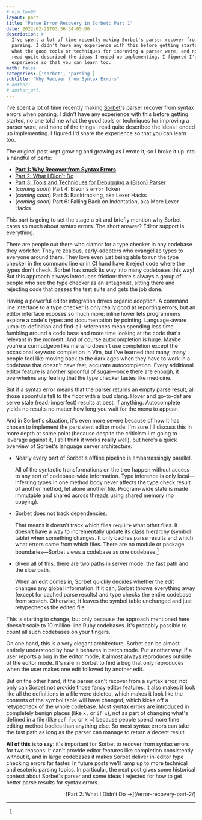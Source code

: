 ```yaml
---
# vim:tw=90
layout: post
title: "Parse Error Recovery in Sorbet: Part 1"
date: 2022-02-21T03:56:34-05:00
description: >
  I've spent a lot of time recently making Sorbet's parser recover from syntax errors when
  parsing. I didn't have any experience with this before getting started, no one told me
  what the good tools or techniques for improving a parser were, and none of the things I
  read quite described the ideas I ended up implementing. I figured I'd share the
  experience so that you can learn too.
math: false
categories: ['sorbet', 'parsing']
subtitle: "Why Recover from Syntax Errors"
# author:
# author_url:
---
```


I've spent a lot of time recently making [Sorbet]'s parser recover from syntax errors when
parsing. I didn't have any experience with this before getting started, no one told me
what the good tools or techniques for improving a parser were, and none of the things I
read quite described the ideas I ended up implementing. I figured I'd share the experience
so that you can learn too.

[Sorbet]: https://sorbet.org

<!-- more -->

The original post kept growing and growing as I wrote it, so I broke it up into a handful
of parts:

- [**Part 1: Why Recover from Syntax Errors**][part1]
- [Part 2: What I Didn't Do][part2]
- [Part 3: Tools and Techniques for Debugging a (Bison) Parser][part3]
- (*coming soon*) Part 4: Bison's `error` Token
- (*coming soon*) Part 5: Backtracking, aka Lexer Hacks
- (*coming soon*) Part 6: Falling Back on Indentation, aka More Lexer Hacks

[part1]: /error-recovery-part-1/
[part2]: /error-recovery-part-2/
[part3]: /error-recovery-part-3/
[part4]: /error-recovery-part-4/
[part5]: /error-recovery-part-5/
[part6]: /error-recovery-part-6/

<!-- more -->

This part is going to set the stage a bit and briefly mention why Sorbet cares so much
about syntax errors. The short answer? Editor support is everything.

There are people out there who clamor for a type checker in any codebase they work for.
They're zealous, early-adopters who evangelize types to everyone around them. They love
even just being able to run the type checker in the command line or in CI hand have it
reject code where the types don't check. Sorbet has snuck its way into many codebases this
way! But this approach always introduces friction: there's always a group of people who
see the type checker as an antagonist, sitting there and rejecting code that passes the
test suite and gets the job done.

Having a powerful editor integration drives organic adoption. A command line interface to
a type checker is only really good at reporting errors, but an editor interface exposes so
much more: inline hover lets programmers explore a code's types and documentation by
pointing. Language-aware jump-to-definition and find-all-references mean spending less
time fumbling around a code base and more time looking at the code that's relevant in the
moment. And of course autocompletion is huge. Maybe you're a curmudgeon like me who
doesn't use completion except the occasional keyword completion in Vim, but I've learned
that many, many people feel like moving back to the dark ages when they have to work in a
codebase that doesn't have fast, accurate autocompletion. Every additional editor feature
is another spoonful of sugar—once there are enough, it overwhelms any feeling that the
type checker tastes like medicine.

But if a syntax error means that the parser returns an empty parse result, all those
spoonfuls fall to the floor with a loud clang. Hover and go-to-def are serve stale
(read: imperfect) results at best, if anything. Autocomplete yields no results no matter
how long you wait for the menu to appear.

And in Sorbet's situation, it's even more severe because of how it has chosen to implement
the persistent editor mode. I'm sure I'll discuss this in more depth at some point
(because despite the criticism I'm going to leverage against it, I still think it works
**really** well), but here's a quick overview of Sorbet's language server architecture:

- Nearly every part of Sorbet's offline pipeline is embarrassingly parallel.

  All of the syntactic transformations on the tree happen without access to any sort of
  codebase-wide information. Type inference is only local—inferring types in one method
  body never affects the type check result of another method, let alone another file.
  Program-wide state is made immutable and shared across threads using shared memory (no
  copying).

- Sorbet does not track dependencies.

  That means it doesn't track which files `require` what other files. It doesn't have a
  way to incrementally update its class hierarchy (symbol table) when something changes.
  It only caches parse results and which what errors came from which files. There are no
  module or package boundaries—Sorbet views a codebase as one codebase.[^packager]

- Given all of this, there are two paths in server mode: the fast path and the slow path.

  When an edit comes in, Sorbet quickly decides whether the edit changes any global
  information. If it can, Sorbet throws everything away (except for cached parse results)
  and type checks the entire codebase from scratch. Otherwise, it leaves the symbol table
  unchanged and just retypechecks the edited file.

[^packager]:
  This is starting to change, but only because the approach mentioned here doesn't scale
  to 10 million-line Ruby codebases. It's probably possible to count all such codebases on
  your fingers.

On one hand, this is a very elegant architecture. Sorbet can be almost entirely understood
by how it behaves in batch mode. Put another way, if a user reports a bug in the editor
mode, it almost always reproduces outside of the editor mode. It's rare in Sorbet to find
a bug that only reproduces when the user makes one edit followed by another edit.

But on the other hand, if the parser can't recover from a syntax error, not only can
Sorbet not provide those fancy editor features, it also makes it look like all the
definitions in a file were deleted, which makes it look like the contents of the symbol
table will have changed, which kicks off a retypecheck of the whole codebase. Most syntax
errors are introduced in completely benign places (like `x.` or `if x`), not as part of
changing what's defined in a file (like `def foo` or `X =`) because people spend more time
editing method bodies than anything else. So most syntax errors can take the fast path as
long as the parser can manage to return a decent result.

**All of this is to say**: it's important for Sorbet to recover from syntax errors for two
reasons: it can't provide editor features like completion consistently without it, and in
large codebases it makes Sorbet deliver in-editor type checking errors far faster. In
future posts we'll ramp up to more technical and esoteric parsing topics. In particular,
the next post gives some historical context about Sorbet's parser and some ideas I
rejected for how to get better parse results for syntax errors.

<p style="text-align: right;">
  [Part 2: What I Didn't Do →](/error-recovery-part-2/)
</p>
